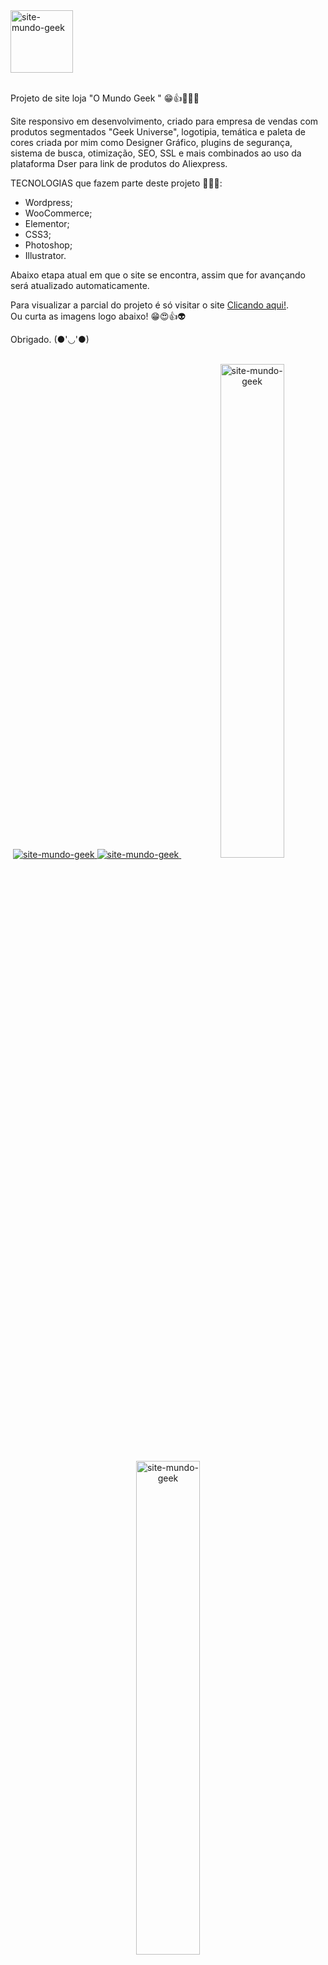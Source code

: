 <a target="_blank" href="https://www.omundogeek.com">
    <img width="100px" src="./imagens/favicon_2022_mundo_geek_2.png" alt="site-mundo-geek">
</a>
<br>
<br>

Projeto de site loja "O Mundo Geek " 😁👍🚀🧑‍🚀

Site responsivo em desenvolvimento, criado para empresa de vendas com produtos segmentados "Geek Universe", logotipia, temática e paleta de cores criada por mim como Designer Gráfico,  plugins de segurança, sistema de busca, otimização, SEO, SSL e mais combinados ao uso da plataforma Dser para link de produtos do Aliexpress.

TECNOLOGIAS que fazem parte deste projeto 🧑‍🚀🚀:

- Wordpress;
- WooCommerce;
- Elementor;
- CSS3;
- Photoshop;
- Illustrator.


Abaixo etapa atual em que o site se encontra, assim que for avançando será atualizado automaticamente. <br>

Para visualizar a parcial do projeto é só visitar o site <a target="_blank" href="https://www.omundogeek.com"> Clicando aqui!</a>. <br>
Ou curta as imagens logo abaixo! 😁😍👍👽


Obrigado. (●'◡'●) 
<br>
<br>

<div align="center">
<a target="_blank" href="https://www.omundogeek.com">
    <img width="" src="./imagens/mockup.png" alt="site-mundo-geek">
    <img width="" src="./imagens/desktop-0.png" alt="site-mundo-geek">
    <img width="45%" src="./imagens/mobile-0.png" alt="site-mundo-geek">
    <img width="45%" src="./imagens/mobile-1.png" alt="site-mundo-geek">
</a>
</div>
